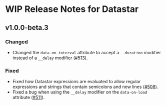 # WIP Release Notes for Datastar

## v1.0.0-beta.3

### Changed

- Changed the `data-on-interval` attribute to accept a `__duration` modifier instead of a `__delay` modifier ([#513](https://github.com/starfederation/datastar/issues/513)).

### Fixed

- Fixed how Datastar expressions are evaluated to allow regular expressions and strings that contain semicolons and new lines ([#508](https://github.com/starfederation/datastar/issues/508)).
- Fixed a bug when using the `__delay` modifier on the `data-on-load` attribute ([#511](https://github.com/starfederation/datastar/issues/511)).